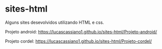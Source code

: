 # sites-html
Alguns sites desevolvidos utilizando HTML e css.

Projeto android:
https://lucascassiano1.github.io/sites-html/Projeto-android/

Projeto cordel:
https://lucascassiano1.github.io/sites-html/Projeto-cordel/
